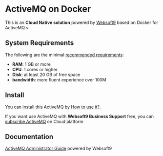 # ActiveMQ on Docker  

This is an **Cloud Native solution** powered by [Websoft9](https://www.websoft9.com) based on Docker for ActiveMQ v

## System Requirements

The following are the minimal [recommended requirements](https://github.com/apache/activemq-artemis/tree/main/artemis-docker):

* **RAM**: 1 GB or more
* **CPU**: 1 cores or higher
* **Disk**: at least 20 GB of free space
* **bandwidth**: more fluent experience over 100M  

## Install

You can install this ActiveMQ by [How to use it?](https://github.com/Websoft9/docker-library#how-to-use-it).   

If you want use ActiveMQ with **Websoft9 Business Support** free, you can [subscribe ActiveMQ](https://www.websoft9.com/apps) on Cloud platform

## Documentation

[ActiveMQ Administrator Guide](https://support.websoft9.com/docs/activemq) powered by Websoft9
